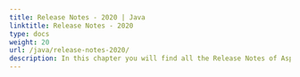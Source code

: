 ```yaml
---
title: Release Notes - 2020 | Java
linktitle: Release Notes - 2020
type: docs
weight: 20
url: /java/release-notes-2020/
description: In this chapter you will find all the Release Notes of Aspose.Page API solution for Java made in 2020 divided by versions.
---
```



